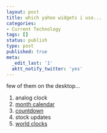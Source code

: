 ```yaml
---
layout: post
title: which yahoo widgets i use...
categories:
- Current Technology
tags: []
status: publish
type: post
published: true
meta:
  _edit_last: '1'
  aktt_notify_twitter: 'yes'
---
```

few of them on the desktop...
<ol>
	<li>analog clock</li>
	<li><a href="http://widgets.yahoo.com/widgets/month-calendar">month calendar</a></li>
	<li><a href="http://widgets.yahoo.com/widgets/countdown-tofrom">countdown</a></li>
	<li>stock updates</li>
	<li><a href="http://widgets.yahoo.com/widgets/world-clock-pro">world clocks</a></li>
</ol>
